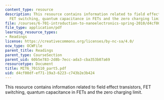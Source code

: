 ```yaml
---
content_type: resource
description: This resource contains information related to field effect transistors,
  FET switching, quantum capacitance in FETs and the zero charging limit.
file: /courses/6-701-introduction-to-nanoelectronics-spring-2010/d4cf00dfef7119a36223c743b2e3b424_MIT6_701S10_part5.pdf
file_type: application/pdf
learning_resource_types:
- Readings
license: https://creativecommons.org/licenses/by-nc-sa/4.0/
ocw_type: OCWFile
parent_title: Readings
parent_type: CourseSection
parent_uid: 60b5e783-2d8b-7ecc-ada3-cba353b07a69
resourcetype: Document
title: MIT6_701S10_part5.pdf
uid: d4cf00df-ef71-19a3-6223-c743b2e3b424
---
```

This resource contains information related to field effect transistors, FET switching, quantum capacitance in FETs and the zero charging limit.